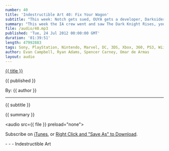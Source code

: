 ```yaml
---
number: 40
title: 'Indestructible Art 40: Fix Your Wagon'
subtitle: "This week: Notch gets sued, OUYA gets a developer, Darksiders2, Fez patch drama, Cyber Force kickstarter, Rush hates Batman, Punisher fan flick, Marvel point one. Walking Dead 100, Max Payne 3, and Listener Questions."
summary: "This week the IA crew went and saw The Dark Knight Rises, you should go listen to the Spoilercast we recorded after you see the movie. Evan and Omar discuss news of Notch getting sued for 'Mindcraft' on Android. OUYA gets a fairly big developer to come out in favor of the system, Omar is still not impressed. Darksiders 2 check in app reignites the gangs anticipation of the game. Drama around Fez's broken patch brings to question who's to blame, Polytron or Microsoft. Even gets real excited for news about Unreal Engine 4. Ryan tries to get Spencer excited for the Cyberforce Kickstarter. Rush misunderstands the Character Bane and the world goes crazy. Ryan wants Tom Jane's 'Fan Flick' to Punisher to get him back into the role of Frank Castle. Ryan discusses Walking Dead 100. Omar complains about Max Payne 3. Listener and friend James Ortega ask a few question related to Batman and Ryan flexes is super knowledge on the subject. "
file: /audio/40.mp3
published: 'Tue, 24 Jul 2012 00:00:00 GMT'
duration: '01:39:51'
length: 47992883
tags: Sony, PlayStation, Nintendo, Marvel, DC, 3DS, Xbox, 360, PS3, Wii, PSN, XBLA, Video Games, Comics, Games, Indestructible Art, Max Payne 3, Notch, Dead Space, OUYA, Fez, Bane, Punisher, Marvel Point One, Cyberforce, Walking Dead, Darksiders 2
author: Evan Campbell, Ryan Adams, Spencer Carney, Omar de Armas
layout: audio
---
```


<a href="../episodes/{{ number }}.html" class='postTitleLink'><p class='postTitle'>{{ title }}</p></a>
<p class='postPublished'>{{ published }}</p>
<p class='postAuthor'>By: {{ author }}</p>
<hr>
{{ subtitle }}  
  
{{ summary }}  

<audio src={{ file }} preload="none"></audio>
<p class='subLinks'>Subscribe on <a href='http://bit.ly/iapodcast'>iTunes</a>, or <a href={{ file }}>Right Click and "Save As" to Download</a>.</p>
- - -
Indestructible Art
